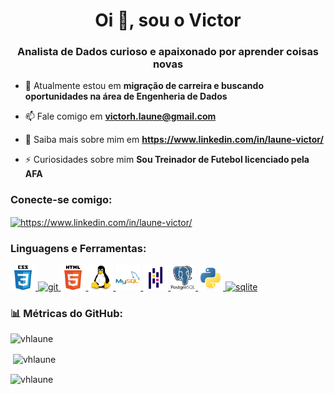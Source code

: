 <h1 align="center">Oi 👋, sou o Victor</h1>
<h3 align="center">Analista de Dados curioso e apaixonado por aprender coisas novas</h3>


- 🔭 Atualmente estou em **migração de carreira e buscando oportunidades na área de Engenheria de Dados**

- 📫 Fale comigo em **victorh.laune@gmail.com**

- 📄 Saiba mais sobre mim em **https://www.linkedin.com/in/laune-victor/**

- ⚡ Curiosidades sobre mim **Sou Treinador de Futebol licenciado pela AFA**

<h3 align="left">Conecte-se comigo:</h3>
<p align="left">
<a href="https://www.linkedin.com/in/laune-victor/" target="blank"><img align="center" src="https://raw.githubusercontent.com/rahuldkjain/github-profile-readme-generator/master/src/images/icons/Social/linked-in-alt.svg" alt="https://www.linkedin.com/in/laune-victor/" height="30" width="40" /></a>
</p>

<h3 align="left">Linguagens e Ferramentas:</h3>
<p align="left"> <a href="https://www.w3schools.com/css/" target="_blank" rel="noreferrer"> <img src="https://raw.githubusercontent.com/devicons/devicon/master/icons/css3/css3-original-wordmark.svg" alt="css3" width="40" height="40"/> </a> <a href="https://git-scm.com/" target="_blank" rel="noreferrer"> <img src="https://www.vectorlogo.zone/logos/git-scm/git-scm-icon.svg" alt="git" width="40" height="40"/> </a> <a href="https://www.w3.org/html/" target="_blank" rel="noreferrer"> <img src="https://raw.githubusercontent.com/devicons/devicon/master/icons/html5/html5-original-wordmark.svg" alt="html5" width="40" height="40"/> </a> <a href="https://www.linux.org/" target="_blank" rel="noreferrer"> <img src="https://raw.githubusercontent.com/devicons/devicon/master/icons/linux/linux-original.svg" alt="linux" width="40" height="40"/> </a> <a href="https://www.mysql.com/" target="_blank" rel="noreferrer"> <img src="https://raw.githubusercontent.com/devicons/devicon/master/icons/mysql/mysql-original-wordmark.svg" alt="mysql" width="40" height="40"/> </a> <a href="https://pandas.pydata.org/" target="_blank" rel="noreferrer"> <img src="https://raw.githubusercontent.com/devicons/devicon/2ae2a900d2f041da66e950e4d48052658d850630/icons/pandas/pandas-original.svg" alt="pandas" width="40" height="40"/> </a> <a href="https://www.postgresql.org" target="_blank" rel="noreferrer"> <img src="https://raw.githubusercontent.com/devicons/devicon/master/icons/postgresql/postgresql-original-wordmark.svg" alt="postgresql" width="40" height="40"/> </a> <a href="https://www.python.org" target="_blank" rel="noreferrer"> <img src="https://raw.githubusercontent.com/devicons/devicon/master/icons/python/python-original.svg" alt="python" width="40" height="40"/> </a> <a href="https://www.sqlite.org/" target="_blank" rel="noreferrer"> <img src="https://www.vectorlogo.zone/logos/sqlite/sqlite-icon.svg" alt="sqlite" width="40" height="40"/> </a> </p>

<h3>📊 Métricas do GitHub:</h3>
<p align="left"> <img src="https://komarev.com/ghpvc/?username=vhlaune&label=Profile%20views&color=0e75b6&style=flat" alt="vhlaune" /> </p>

<p>&nbsp;<img align="center" src="https://github-readme-stats.vercel.app/api?username=vhlaune&show_icons=true&locale=en" alt="vhlaune" /></p>

<p><img align="center" src="https://github-readme-streak-stats.herokuapp.com/?user=vhlaune&" alt="vhlaune" /></p>


